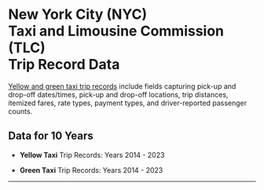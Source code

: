 # New York City (NYC) </br> Taxi and Limousine Commission (TLC) <br> Trip Record Data

[Yellow and green taxi trip 
records](https://www.nyc.gov/site/tlc/about/tlc-trip-record-data.page) 
include fields capturing pick-up and drop-off 
dates/times, pick-up and drop-off locations, 
trip distances, itemized fares, rate types, 
payment types, and driver-reported passenger 
counts. 

## Data for 10 Years

* **Yellow Taxi** Trip Records: Years 2014 - 2023

* **Green Taxi** Trip Records:  Years 2014 - 2023

-------

